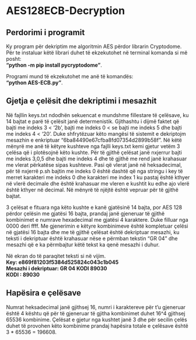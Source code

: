 # AES128ECB-Decryption

## Perdorimi i programit
Ky program për dekriptim me algoritmin AES përdor librarin Cryptodome.
Për te instaluar këtë librari duhet të ekzekutohet në terminal komanda si më posht:</br>
**“python -m pip install pycryptodome”**.

Programi mund të ekzekutohet me anë të komandës:</br>
**“python AES-ECB.py”**.

## Gjetja e çelësit dhe dekriptimi i mesazhit
Në fajllin keys.txt ndodhën sekuencat e mundshme fillestare të çelësave, ku 14 bajtat e parë të çelësit janë determenistik. Gjithashtu i dijmë faktet që bajti me indeks 3 < ‘2b’, bajti me indeks 0 < se bajti me indeks 5 dhe bajti me indeks 4 < ‘20’. Duke shfrytëzuar këto mangësi të sistemit e dekriptojm mesazhin e enkriptuar “6ba84490e67cfba8fd07354d2899b58f”. Në këtë mënyrë me anë të këtyre kushteve nga fajlli keys.txt kemi gjetur vetëm 3 çelësa që i plotësojnë këto kushte. Për të gjithë çelësat janë nxjerrur bajti me indeks 3,0,5 dhe bajti me indeks 4 dhe të gjithë me rend janë krahasuar me vlerat përkatëse sipas kushteve. Pasi që vlerat janë në heksadecimal, për të nxjerrë p.sh bajtin me indeks 0 është dashtë që nga stringu i key të merret karakteri me indeks 0 dhe karakteri me index 1 ku pastaj është kthyer në vlerë decimale dhe është krahasuar me vleren e kushtit ku edhe ajo vlerë është kthyer në decimal. Në mënyrë të njëjtë është vepruar për të gjithë bajtat.

3 çelësat e fituara nga këto kushte e kanë gjatësinë 14 bajta, por AES 128 përdor çelësin me gjatësi 16 bajta, prandaj janë gjeneruar të gjithë kombinimet e numrave hexadecimal me gjatësi 4 karaktere. Duke filluar nga 0000 deri ffff. Me gjenerimin e këtyre kombinimeve është kompletuar çelësi në gjatësi 16 bajta dhe me të gjithë çelësat është dekriptuar mesazhi, ku teksti i dekriptuar është krahasuar nëse e përmban tekstin “GR 04” dhe mesazhi që e ka përmbajtur këtë tekst ka qenë mesazhi i duhur.

Në ekran do të paraqitet teksti si në vijim.</br>
**Key: e869f81203f5384d525824c043c1b045</br>
Mesazhi i dekriptuar: GR 04 KODI 89030</br>
KODI : 89030**

## Hapësira e çelësave
Numrat heksadecimal janë gjithsej 16, numri i karaktereve për t’u gjeneruar është 4 kështu që për të gjeneruar të gjitha kombinimet duhet 16^4 gjithsej 65536 kombinime. Çelësat e gjetur nga kushtet janë 3 dhe për secilin çelës duhet të provohen këto kombinime prandaj hapësira totale e çelësave është 3 * 65536 = 196608.
